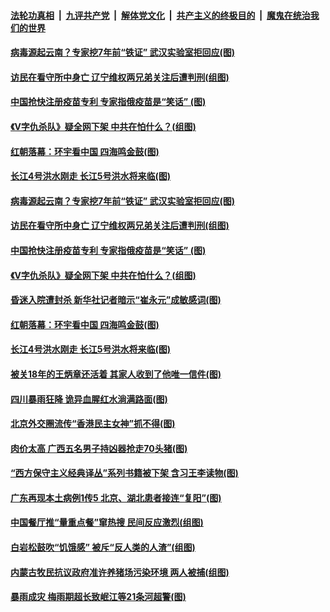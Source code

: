 

####  [法轮功真相](../../../../basic/blob/master/README.md?t=08180502) &nbsp;|&nbsp; [九评共产党](../../../../9ping.md/blob/master/README.md?t=08180502) &nbsp;|&nbsp; [解体党文化](../../../../jtdwh.md/blob/master/README.md?t=08180502)  &nbsp;|&nbsp; [共产主义的终极目的](../../../../gczydzjmd.md/blob/master/README.md?t=08180502) &nbsp;|&nbsp; [魔鬼在统治我们的世界](../../../../mgztzwmdsj.md/blob/master/README.md?t=08180502) 

#### [病毒源起云南？专家挖7年前“铁证” 武汉实验室拒回应(图)](../pages/p1/943292.md?t=08180502) 

#### [访民在看守所中身亡 辽宁维权两兄弟关注后遭判刑(组图)](../pages/p1/943283.md?t=08180502) 

#### [中国抢快注册疫苗专利 专家指俄疫苗是“笑话” (图)](../pages/p1/943297.md?t=08180502) 

#### [《V字仇杀队》疑全网下架 中共在怕什么？(组图)](../pages/p1/943236.md?t=08180502) 

#### [红朝落幕：环宇看中国 四海鸣金鼓(图)](../pages/p1/942119.md?t=08180502) 

#### [长江4号洪水刚走 长江5号洪水将来临(图)](../pages/p1/943226.md?t=08180502) 

#### [病毒源起云南？专家挖7年前“铁证” 武汉实验室拒回应(图)](../pages/p1/943292.md?t=08180502) 

#### [访民在看守所中身亡 辽宁维权两兄弟关注后遭判刑(组图)](../pages/p1/943283.md?t=08180502) 

#### [中国抢快注册疫苗专利 专家指俄疫苗是“笑话” (图)](../pages/p1/943297.md?t=08180502) 

#### [《V字仇杀队》疑全网下架 中共在怕什么？(组图)](../pages/p1/943236.md?t=08180502) 

#### [昏迷入院遭封杀 新华社记者暗示“崔永元”成敏感词(图)](../pages/p1/943188.md?t=08180502) 

#### [红朝落幕：环宇看中国 四海鸣金鼓(图)](../pages/p1/942119.md?t=08180502) 

#### [长江4号洪水刚走 长江5号洪水将来临(图)](../pages/p1/943226.md?t=08180502) 

#### [被关18年的王炳章还活着 其家人收到了他唯一信件(图)](../pages/p1/943186.md?t=08180502) 

#### [四川暴雨狂降 诡异血腥红水淌满路面(图)](../pages/p1/943182.md?t=08180502) 

#### [北京外交圈流传“香港民主女神”抓不得(图)](../pages/p1/943151.md?t=08180502) 

#### [肉价太高 广西五名男子持凶器抢走70头猪(图)](../pages/p1/943167.md?t=08180502) 


#### [“西方保守主义经典译丛”系列书籍被下架 含习王李读物(图)](../pages/p1/943096.md?t=08180502) 


#### [广东再现本土病例1传5 北京、湖北患者接连“复阳”(图)](../pages/p1/943098.md?t=08180502) 

#### [中国餐厅推“量重点餐”窜热搜 民间反应激烈(组图)](../pages/p1/943084.md?t=08180502) 

#### [白岩松鼓吹“饥饿感” 被斥“反人类的人渣”(组图)](../pages/p1/943091.md?t=08180502) 

#### [内蒙古牧民抗议政府准许养猪场污染环境 两人被捕(组图)](../pages/p1/943070.md?t=08180502) 


#### [暴雨成灾 梅雨期超长致岷江等21条河超警(图)](../pages/p1/943038.md?t=08180502) 

